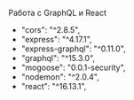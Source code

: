 Работа с GraphQL и React

 - "cors": "^2.8.5",
 - "express": "^4.17.1",
 - "express-graphql": "^0.11.0",
 - "graphql": "^15.3.0",
 - "mogoose": "0.0.1-security",
 - "nodemon": "^2.0.4",
 - "react": "^16.13.1",